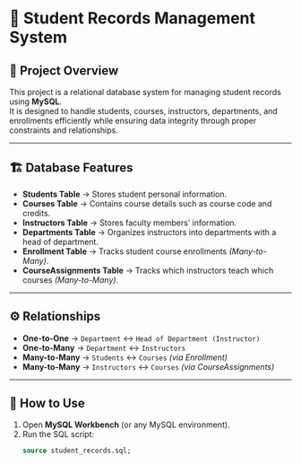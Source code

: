 # 📘 Student Records Management System

## 📌 Project Overview

This project is a relational database system for managing student records using **MySQL**.  
It is designed to handle students, courses, instructors, departments, and enrollments efficiently while ensuring data integrity through proper constraints and relationships.

---

## 🏗️ Database Features

- **Students Table** → Stores student personal information.  
- **Courses Table** → Contains course details such as course code and credits.  
- **Instructors Table** → Stores faculty members’ information.  
- **Departments Table** → Organizes instructors into departments with a head of department.  
- **Enrollment Table** → Tracks student course enrollments *(Many-to-Many)*.  
- **CourseAssignments Table** → Tracks which instructors teach which courses *(Many-to-Many)*.

---

## ⚙️ Relationships

- **One-to-One** → `Department` ↔ `Head of Department (Instructor)`  
- **One-to-Many** → `Department` ↔ `Instructors`  
- **Many-to-Many** → `Students` ↔ `Courses` *(via Enrollment)*  
- **Many-to-Many** → `Instructors` ↔ `Courses` *(via CourseAssignments)*

---

## 🚀 How to Use

1. Open **MySQL Workbench** (or any MySQL environment).
2. Run the SQL script:
   ```sql
   source student_records.sql;
